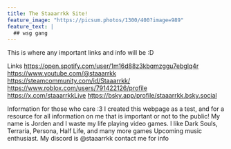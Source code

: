 ```yaml
---
title: The Staaarrkk Site!
feature_image: "https://picsum.photos/1300/400?image=989"
feature_text: |
  ## wsg gang
---
```


This is where any important links and info will be :D

Links
https://open.spotify.com/user/1m16d88z3kbqmzggu7ebglq4r
https://www.youtube.com/@staaarrkk
https://steamcommunity.com/id/Staaarrkk/
https://www.roblox.com/users/791422126/profile
https://x.com/staaarrkkLive
https://bsky.app/profile/staaarrkk.bsky.social

  Information for those who care :3
I created this webpage as a test, and for a resource for all information on me that is important or not to the public!
My name is Jorden and I waste my life playing video games.
I like Dark Souls, Terraria, Persona, Half Life, and many more games
Upcoming music enthusiast. My discord is @staaarrkk contact me for info 
